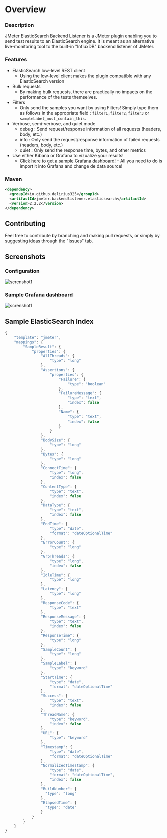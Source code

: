 # Overview
### Description
JMeter ElasticSearch Backend Listener is a JMeter plugin enabling you to send test results to an ElasticSearch engine. It is meant as an alternative live-monitoring tool to the built-in "InfluxDB" backend listener of JMeter. 

### Features

* ElasticSearch low-level REST client
  * Using the low-level client makes the plugin compatible with any ElasticSearch version
* Bulk requests
  * By making bulk requests, there are practically no impacts on the performance of the tests themselves. 
* Filters
  * Only send the samples you want by using Filters! Simply type them as follows in the appropriate field : ``filter1;filter2;filter3`` or ``sampleLabel_must_contain_this``.
* Verbose, semi-verbose, and quiet mode
  * debug : Send request/response information of all requests (headers, body, etc.)
  * info : Only send the request/response information of failed requests (headers, body, etc.)
  * quiet : Only send the response time, bytes, and other metrics
* Use either Kibana or Grafana to vizualize your results!
  * [Click here to get a sample Grafana dashboard!](https://github.com/delirius325/jmeter-elasticsearch-backend-listener/wiki/JMeter-Generic-Dashboard) - All you need to do is import it into Grafana and change de data source!

### Maven
```xml
<dependency>
  <groupId>io.github.delirius325</groupId>
  <artifactId>jmeter.backendlistener.elasticsearch</artifactId>
  <version>2.2.2</version>
</dependency>
```

## Contributing
Feel free to contribute by branching and making pull requests, or simply by suggesting ideas through the "Issues" tab.

## Screenshots
### Configuration
![screnshot1](https://image.ibb.co/kPMn2x/Screen_Shot_2018_03_21_at_9_58_25_AM.png "Screenshot of configuration")
### Sample Grafana dashboard
![screnshot1](https://image.ibb.co/jW6LNx/Screen_Shot_2018_03_21_at_10_21_18_AM.png "Sample Grafana Dashboard")

## Sample ElasticSearch Index

```javascript
{
    "template": "jmeter",
    "mappings": {
        "SampleResult": {
            "properties": {
                "AllThreads": {
                    "type": "long"
                },
                "Assertions": {
                    "properties": {
                        "Failure": {
                            "type": "boolean"
                        },
                        "FailureMessage": {
                            "type": "text",
                            "index": false
                        },
                        "Name": {
                            "type": "text",
                            "index": false
                        }
                    }
                },
                "BodySize": {
                    "type": "long"
                },
                "Bytes": {
                    "type": "long"
                },
                "ConnectTime": {
                    "type": "long",
                    "index": false
                },
                "ContentType": {
                    "type": "text",
                    "index": false
                },
                "DataType": {
                    "type": "text",
                    "index": false
                },
                "EndTime": {
                    "type": "date",
                    "format": "dateOptionalTime"
                },
                "ErrorCount": {
                    "type": "long"
                },
                "GrpThreads": {
                    "type": "long",
                    "index": false
                },
                "IdleTime": {
                    "type": "long"
                },
                "Latency": {
                    "type": "long"
                },
                "ResponseCode": {
                    "type": "text"
                },
                "ResponseMessage": {
                    "type": "text",
                    "index": false
                },
                "ResponseTime": {
                    "type": "long"
                },
                "SampleCount": {
                    "type": "long"
                },
                "SampleLabel": {
                    "type": "keyword"
                },
                "StartTime": {
                    "type": "date",
                    "format": "dateOptionalTime"
                },
                "Success": {
                    "type": "text",
                    "index": false
                },
                "ThreadName": {
                    "type": "keyword",
                    "index": false
                },
                "URL": {
                    "type": "keyword"
                },
                "Timestamp": {
                    "type": "date",
                    "format": "dateOptionalTime"
                },
                "NormalizedTimestamp": {
                    "type": "date",
                    "format": "dateOptionalTime",
                    "index": false
                },
                "BuildNumber": {
                  "type": "long"
                },
                "ElapsedTime": {
                  "type": "date"
                }
            }
        }
    }
}
```
